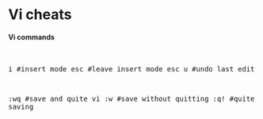 Vi cheats
=========


<h4>Vi commands</h4>
<pre>

i      #insert mode
esc    #leave insert mode
esc u  #undo last edit



:wq   #save and quite vi
:w    #save without quitting
:q!   #quite without saving

</pre>
